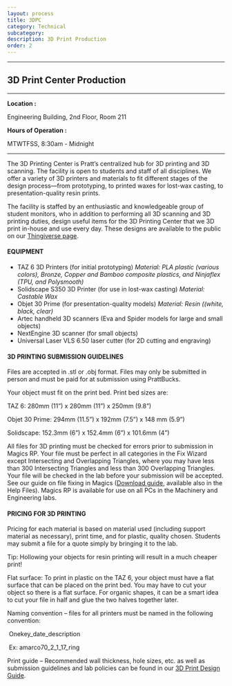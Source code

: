 ```yaml
---
layout: process
title: 3DPC
category: Technical
subcategory: 
description: 3D Print Production
order: 2
---
```


<hr class="homebreak">

## 3D Print Center Production
---

**Location :** 

Engineering Building, 2nd Floor, Room 211

**Hours of Operation :**

MTWTFSS, 8:30am - Midnight



------



The 3D Printing Center is Pratt’s centralized hub for 3D printing and 3D scanning. The facility is open to students and staff of all disciplines. We offer a variety of 3D printers and materials to fit different stages of the design process—from prototyping, to printed waxes for lost-wax casting, to presentation-quality resin prints.

The facility is staffed by an enthusiastic and knowledgeable group of student monitors, who in addition to performing all 3D scanning and 3D printing duties, design useful items for the 3D Printing Center that we 3D print in-house and use every day. These designs are available to the public on our [Thingiverse page](http://www.thingiverse.com/Pratt3DPrinting/designs).



#### EQUIPMENT

- TAZ 6 3D Printers (for initial prototyping)
  *Material: PLA plastic (various colors), Bronze, Copper and Bamboo composite plastics, and Ninjaflex (TPU, and Polysmooth)*
- Solidscape S350 3D Printer (for use in lost-wax casting)
  *Material: Castable Wax*
- Objet 30 Prime (for presentation-quality models)
  *Material: Resin ((white, black, clear)* 
- Artec handheld 3D scanners (Eva and Spider models for large and small objects)
- NextEngine 3D scanner (for small objects)
- Universal Laser VLS 6.50 laser cutter (for 2D cutting and engraving)



#### 3D PRINTING SUBMISSION GUIDELINES

Files are accepted in .stl or .obj format. Files may only be submitted in person and must be paid for at submission using PrattBucks.

Your object must fit on the print bed. Print bed sizes are:

TAZ 6: 280mm (11”) x 280mm (11”) x 250mm (9.8”)

Objet 30 Prime: 294mm (11.5”) x 192mm (7.5”) x 148 mm (5.9”)

Solidscape: 152.3mm (6”) x 152.4mm (6”) x 101.6mm (4”)

All files for 3D printing must be checked for errors prior to submission in Magics RP. Your file must be perfect in all categories in the Fix Wizard except Intersecting and Overlapping Triangles, where you may have less than 300 Intersecting Triangles and less than 300 Overlapping Triangles. Your file will be checked in the lab before your submission will be accepted. See our guide on file fixing in Magics ([Download guide](http://labs.pratt.edu/resources/printing/pdf/magics_design_guide_F19.pdf?_ga=2.196701676.1925286507.1582138075-2024070087.1582138075), available also in the Help Files). Magics RP is available for use on all PCs in the Machinery and Engineering labs.



#### PRICING FOR 3D PRINTING

Pricing for each material is based on material used (including support material as necessary), print time, and for plastic, quality chosen. Students may submit a file for a quote simply by bringing it to the lab.

Tip: Hollowing your objects for resin printing will result in a much cheaper print!

Flat surface: To print in plastic on the TAZ 6, your object must have a flat surface that can be placed on the print bed. You may have to cut your object so there is a flat surface. For organic shapes, it can be a smart idea to cut your file in half and glue the two halves together later.

Naming convention – files for all printers must be named in the following convention:

​                                Onekey_date_description

​                                Ex: amarco70_2_1_17_ring

Print guide – Recommended wall thickness, hole sizes, etc. as well as submission guidelines and lab policies can be found in our [3D Print Design Guide](http://labs.pratt.edu/resources/printing/pdf/3dprint_design_guide_F19.pdf?_ga=2.196701676.1925286507.1582138075-2024070087.1582138075).